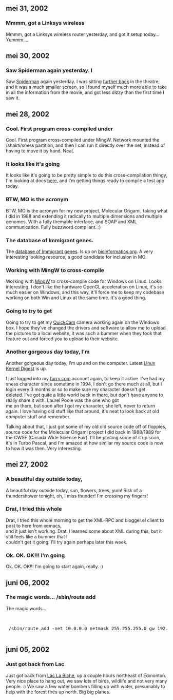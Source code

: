 ## mei 31, 2002

### Mmmm, got a Linksys wireless

Mmmm, got a Linksys wireless router yesterday, and got it setup
today... Yummm....

## mei 30, 2002

### Saw Spiderman again yesterday. I

Saw <a href="http://www.spiderman.sonypictures.com">Spiderman</a> again
yesterday.  I was sitting <a
href="http://www.howstuffworks.com/question494.htm">further back</a> in the
theatre, and it was a much smaller screen, so I found myself much more able to
take in all the information from the movie, and got less dizzy than the first
time I saw it.

## mei 28, 2002

### Cool. First program cross-compiled under

Cool.  First program cross-compiled under MingW.  Network mounted the
/shakti/sness partition, and then I can run it directly over the net, instead of
having to move it by hand.  Neat.

### It looks like it's going

It looks like it's going to be pretty simple to do this cross-compilation
thingy, I'm looking at docs <a
href="http://www.mingw.org/docs.shtml#installation">here</a>, and I'm getting
things ready to compile a test app today.

### BTW, MO is the acronym

BTW, MO is the acronym for my new project, Molecular Origami, taking what I did
in 1988 and extending it radically to multiple dimensions and multiple genomes.
With a fully themable interface, and SOAP and XML communication.  Fully buzzword
compliant.  :)

### The database of Immigrant genes.

The <a href="http://bioinformatics.org/immigrant/">database of Immigrant
genes</a>.  Is up on <a href="http://bioinformatics.org">bioinformatics.org</a>.
A very interesting looking resource, a good candidate for inclusion in MO.

### Working with MingW to cross-compile

Working with <a href="http://www.mingw.org">MingW</a> to cross-compile code for
Windows on Linux.  Looks interesting.  I don't like the hardware OpenGL
acceleration on Linux, it's so much easier on Windows, and this way, it'll force
me to keep my codebase working on both Win and Linux at the same time.  It's a
good thing.

### Going to try to get

Going to try to get my <a
href="http://www.logitech.com/cf/support/7700.cfm">QuickCam</a> camera working
again on the Windows box.  I hope they've changed the drivers and software to
allow me to upload the pictures to a local website, it was such a bummer when
they took that feature out and forced you to upload to their website.

### Another gorgeous day today, I'm

Another gorgeous day today, I'm up and on the computer.  Latest <a
href="http://kt.zork.net/kernel-traffic/latest.html">Linux Kernel Digest</a> is
up.

I just logged into my <a href="http://www.furry.com">furry.com</a> account
again, to keep it active.  I've had my sness character since sometime in 1994, I
don't go there much at all, but I login every 3 months or so to make sure my
character doesn't get <br /> deleted.  I've got quite a little world back in
there, but don't have anyone to really share it with.  Laurel Poole was the one
who got<br /> me on there, but soon after I got my character, she left, never to
return again.  I love having old stuff like that around, it's neat to look back
at old computer stuff and remember.

Talking about that, I just got some of my old old source code off of floppies,
source code for the Molecular Origami project I did back in 1988/1989 for the
CWSF (Canada Wide Science Fair).  I'll be posting some of it up soon, it's in
Turbo Pascal, and I'm amazed at how similar my source code is now to how it was
then.  Very interesting.

## mei 27, 2002

### A beautiful day outside today,

A beautiful day outside today, sun, flowers, trees, yum!  Risk of a
thundershower tonight, oh, I miss thunder!  I'm crossing my fingers!

### Drat, I tried this whole

Drat, I tried this whole morning to get the XML-RPC and blogger.el client to
post to here from xemacs,<br /> and it just isn't working.  Drat.  I learned
some about XML during this, but it still feels like a bummer that I <br />
couldn't get it going.  I'll try again perhaps later this week.

### Ok. OK. OK!!! I'm going

Ok.  OK.  OK!!!  I'm going to start again, really.  :)

## juni 06, 2002

### The magic words... /sbin/route add

The magic words...<br />
<pre><br />
 /sbin/route add -net 10.0.0.0 netmask 255.255.255.0 gw 192.168.1.108 dev eth0<br />
</pre>

## juni 05, 2002

### Just got back from Lac

Just got back from <a
href="http://ca.maps.yahoo.com/py/maps.py?Pyt=Tmap&addr=&city=Edmonton&state=AB&csz=Edmonton,+AB&slt=53.554771&sln=-113.507607&mlt=54.865583&mln=-112.163931&name=&zip=&country=ca&BFKey=&BFCat=&BFClient=&mag=7&desc=&cs=8&newmag=6&poititle=&poi=&ds=g">Lac
La Biche</a>, up a couple hours northeast of Edmonton.  Very nice place to hang
out, we saw lots of birds, wildlife and not very many people.  :) We saw a few
water bombers filling up with water, presumably to help with the forest fires up
north.  Big big planes.
